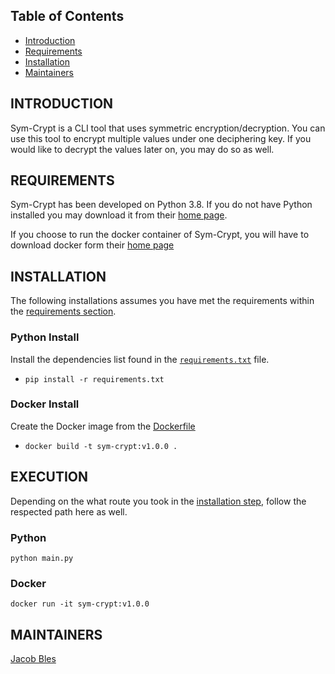 Table of Contents
---------------------

* [Introduction](#introduction)
* [Requirements](#requirements)
* [Installation](#installation)
* [Maintainers](#maintainers)

INTRODUCTION
------------
Sym-Crypt is a CLI tool that uses symmetric encryption/decryption. You can use this
tool to encrypt multiple values under one deciphering key. If you would like to decrypt
the values later on, you may do so as well.

REQUIREMENTS
------------
Sym-Crypt has been developed on Python 3.8. If you do not have Python installed
you may download it from their [home page](https://www.python.org/downloads/).

If you choose to run the docker container of Sym-Crypt, you will have to download
docker form their [home page](https://www.docker.com/products/docker-desktop)

INSTALLATION
------------
The following installations assumes you have met the requirements within
the [requirements section](#requirements).

### Python Install
Install the dependencies list found in the [`requirements.txt`](requirements.txt) file.
* `pip install -r requirements.txt`

### Docker Install
Create the Docker image from the [Dockerfile](Dockerfile)
* `docker build -t sym-crypt:v1.0.0 .`

EXECUTION
---------
Depending on the what route you took in the [installation step](#INSTALLATION), follow the respected path here as well.

### Python
`python main.py`

### Docker
`docker run -it sym-crypt:v1.0.0`

MAINTAINERS
-----------
[Jacob Bles](https://github.com/JakePember)
